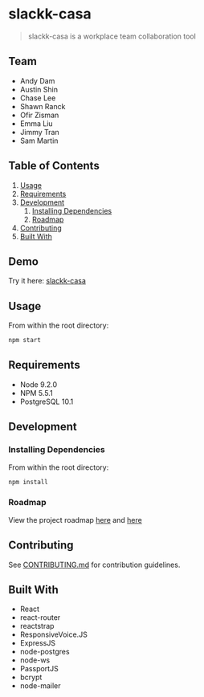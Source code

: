 # slackk-casa

> slackk-casa is a workplace team collaboration tool

## Team

* Andy Dam
* Austin Shin
* Chase Lee
* Shawn Ranck
* Ofir Zisman
* Emma Liu
* Jimmy Tran
* Sam Martin

## Table of Contents

1. [Usage](#Usage)
1. [Requirements](#requirements)
1. [Development](#development)
   1. [Installing Dependencies](#installing-dependencies)
   1. [Roadmap](#roadmap)
1. [Contributing](#contributing)
1. [Built With](#built-with)

## Demo

Try it here: [slackk-casa](https://slackk-casa.herokuapp.com)

## Usage

From within the root directory:

```sh
npm start
```

## Requirements

* Node 9.2.0
* NPM 5.5.1
* PostgreSQL 10.1

## Development

### Installing Dependencies

From within the root directory:

```sh
npm install
```

### Roadmap

View the project roadmap [here](https://trello.com/b/C8iO27vD/taut) and [here](https://trello.com/slackk)

## Contributing

See [CONTRIBUTING.md](CONTRIBUTING.md) for contribution guidelines.

## Built With

* React
* react-router
* reactstrap
* ResponsiveVoice.JS
* ExpressJS
* node-postgres
* node-ws
* PassportJS
* bcrypt
* node-mailer
